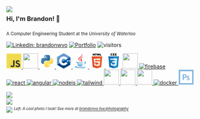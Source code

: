 <img align="left" src="https://github.com/brandon-vo/brandon-vo/assets/76707560/5d6babd0-7f9a-464b-8826-787ad6ef534d" width="400px">

### Hi, I'm Brandon! :camera_flash:
<sub>A Computer Engineering Student at the _University of Waterloo_</sub>

[![Linkedin: brandonwvo](https://img.shields.io/badge/-brandonwvo-blue?style=flat&logo=Linkedin&logoColor=white&link=https://www.linkedin.com/in/brandonwvo/)](https://www.linkedin.com/in/brandonwvo/) 
[![Portfolio](https://img.shields.io/badge/brandonvo.live-cadetblue?style=flat&logo=aboutdotme&logoColor=white&link=https%3A%2F%2Fwww.brandonvo.live%2F)](https://www.brandonvo.live/)
![visitors](https://visitor-badge.laobi.icu/badge?page_id=brandon-vo&left_color=SlateGray&right_color=SlateBlue)
<!-- [![GitHub brandon-vo](https://img.shields.io/github/followers/brandon-vo?label=follow&style=social)](https://github.com/brandon-vo) -->

<p align="left">
  <a href="https://developer.mozilla.org/en-US/docs/Web/JavaScript" target="_blank"> 
    <img src="https://raw.githubusercontent.com/devicons/devicon/master/icons/javascript/javascript-original.svg" alt="javascript" width="40" height="40"/> 
  </a>
  <a href="https://www.typescriptlang.org/" target="_blank"> 
    <img src="https://cdn.jsdelivr.net/gh/devicons/devicon/icons/typescript/typescript-original.svg" width="40" height="40"/>
  </a>
  <a href="https://www.python.org" target="_blank"> 
    <img src="https://raw.githubusercontent.com/devicons/devicon/master/icons/python/python-original.svg" alt="python" width="40" height="40"/> 
  </a> 
  <a href="https://www.w3schools.com/cpp/" target="_blank"> 
    <img src="https://raw.githubusercontent.com/devicons/devicon/master/icons/cplusplus/cplusplus-original.svg" alt="cplusplus" width="40" height="40"/> 
  </a> 
  <a href="https://www.java.com" target="_blank"> 
    <img src="https://raw.githubusercontent.com/devicons/devicon/master/icons/java/java-original.svg" alt="java" width="40" height="40"/> 
  </a> 
  <a href="https://www.w3.org/html/" target="_blank"> 
    <img src="https://raw.githubusercontent.com/devicons/devicon/master/icons/html5/html5-original-wordmark.svg" alt="html5" width="40" height="40"/> 
  </a>
  <a href="https://www.w3schools.com/css/" target="_blank"> 
    <img src="https://raw.githubusercontent.com/devicons/devicon/master/icons/css3/css3-original-wordmark.svg" alt="css3" width="40" height="40"/> 
  </a>
  <a href="https://www.mongodb.com/" target="_blank"> 
    <img src="https://cdn.jsdelivr.net/gh/devicons/devicon/icons/mongodb/mongodb-original.svg" width="40" height="40"/>
  </a> 
  <a href="https://firebase.google.com/" target="_blank"> 
    <img src="https://www.vectorlogo.zone/logos/firebase/firebase-icon.svg" alt="firebase" width="40" height="40"/> 
  </a> 
  <br>
  <a href="https://reactjs.org/" target="_blank"> 
    <img src="https://reactnative.dev/img/header_logo.svg" alt="react" width="40" height="40"/> 
  </a> 
  <a href="https://angular.io/" target="_blank">
      <img src="https://cdn.jsdelivr.net/gh/devicons/devicon/icons/angularjs/angularjs-original.svg" alt="angular" width="40" height="40"/>
  </a>
  <a href="https://nodejs.org" target="_blank"> 
    <img src="https://cdn.jsdelivr.net/gh/devicons/devicon/icons/nodejs/nodejs-original.svg" alt="nodejs" width="40" height="40"/>
  </a> 
  <a href="https://tailwindcss.com/" target="_blank"> 
    <img src="https://www.vectorlogo.zone/logos/tailwindcss/tailwindcss-icon.svg" alt="tailwind" width="40" height="40"/> 
  </a>
  <a href="https://getbootstrap.com/" target="_blank">
    <img src="https://cdn.jsdelivr.net/gh/devicons/devicon/icons/bootstrap/bootstrap-original.svg" width="40" height="40"/>
  </a>
  <a href="https://aws.amazon.com/" target="_blank">
    <img src="https://static-00.iconduck.com/assets.00/aws-icon-512x512-hniukvcn.png" width="40" height="40"/>
  </a>
  <a href="https://www.terraform.io/" target="_blank">
    <img src="https://static-00.iconduck.com/assets.00/file-type-terraform-icon-1821x2048-mbxeegff.png" width="40" height="40"/>
  </a>
  <a href="https://www.docker.com/" target="_blank"> 
    <img src="https://cdn.jsdelivr.net/gh/devicons/devicon/icons/docker/docker-original.svg" alt="docker" width="40" height="40"/> 
  </a> 
  <a href="https://www.photoshop.com/en" target="_blank"> 
    <img src="https://raw.githubusercontent.com/devicons/devicon/master/icons/photoshop/photoshop-line.svg" alt="photoshop" width="40" height="40"/> 
  </a> 
</p>
<a href="https://github.com/brandon-vo/valorant-stats" target="_blank">
  <img align="center" src="https://github-readme-stats.vercel.app/api/pin/?username=brandon-vo&repo=valorant-stats&theme=gotham"/>
</a>
<br>
<a href="https://github.com/brandon-vo/globe-chat" target="_blank">
  <img align="center" src="https://github-readme-stats.vercel.app/api/pin/?username=brandon-vo&repo=globe-chat&theme=gotham"/>
</a>
<br>
<img align="center" src="https://github-readme-stats.vercel.app/api/top-langs/?username=brandon-vo&layout=compact&theme=gotham&langs_count=6&custom_title=top-languages&card_width=400"/>
<sup><sub><em>Left: A cool photo I took! See more at <a href="https://www.brandonvo.live/photography" target="_blank">brandonvo.live/photography</a></em></sub></sup>

<!-- old readme
<p align="center">
    <img src="https://visitor-badge.laobi.icu/badge?page_id=brandon-vo"/>
    <img src="https://media.giphy.com/media/hvRJCLFzcasrR4ia7z/giphy.gif" width="22px"> 
<img src ="https://user-images.githubusercontent.com/76707560/125880982-d6084f46-01dc-4411-a778-7dd34fca3dbc.jpg">

<h4 align="center"></h4>
<p align="center">
  <a href="https://developer.mozilla.org/en-US/docs/Web/JavaScript" target="_blank"> 
    <img src="https://raw.githubusercontent.com/devicons/devicon/master/icons/javascript/javascript-original.svg" alt="javascript" width="40" height="40"/> 
  </a>
  <a href="https://www.typescriptlang.org/" target="_blank"> 
    <img src="https://cdn.jsdelivr.net/gh/devicons/devicon/icons/typescript/typescript-original.svg" width="40" height="40"/>
  </a>
  <a href="https://www.python.org" target="_blank"> 
    <img src="https://raw.githubusercontent.com/devicons/devicon/master/icons/python/python-original.svg" alt="python" width="40" height="40"/> 
  </a> 
  <a href="https://www.w3schools.com/cpp/" target="_blank"> 
    <img src="https://raw.githubusercontent.com/devicons/devicon/master/icons/cplusplus/cplusplus-original.svg" alt="cplusplus" width="40" height="40"/> 
  </a> 
  <a href="https://www.java.com" target="_blank"> 
    <img src="https://raw.githubusercontent.com/devicons/devicon/master/icons/java/java-original.svg" alt="java" width="40" height="40"/> 
  </a> 
  <a href="https://www.w3.org/html/" target="_blank"> 
    <img src="https://raw.githubusercontent.com/devicons/devicon/master/icons/html5/html5-original-wordmark.svg" alt="html5" width="40" height="40"/> 
  </a>
  <a href="https://www.w3schools.com/css/" target="_blank"> 
    <img src="https://raw.githubusercontent.com/devicons/devicon/master/icons/css3/css3-original-wordmark.svg" alt="css3" width="40" height="40"/> 
  </a>
  <a href="https://www.mongodb.com/" target="_blank"> 
    <img src="https://cdn.jsdelivr.net/gh/devicons/devicon/icons/mongodb/mongodb-original.svg" width="40" height="40"/>
  </a> 
  <a href="https://firebase.google.com/" target="_blank"> 
    <img src="https://www.vectorlogo.zone/logos/firebase/firebase-icon.svg" alt="firebase" width="40" height="40"/> 
  </a> 
  <a href="https://nodejs.org" target="_blank"> 
    <img src="https://cdn.jsdelivr.net/gh/devicons/devicon/icons/nodejs/nodejs-original.svg" width="40" height="40"/>
  </a> 
  <a href="https://reactjs.org/" target="_blank"> 
    <img src="https://reactnative.dev/img/header_logo.svg" alt="react" width="40" height="40"/> 
  </a> 
  <a href="https://tailwindcss.com/" target="_blank"> 
    <img src="https://www.vectorlogo.zone/logos/tailwindcss/tailwindcss-icon.svg" alt="tailwind" width="40" height="40"/> 
  </a>
  <a href="https://getbootstrap.com/" target="_blank">
    <img src="https://cdn.jsdelivr.net/gh/devicons/devicon/icons/bootstrap/bootstrap-original.svg" width="40" height="40"/>
  </a>
  <a href="https://www.terraform.io/" target="_blank">
    <img src="https://static-00.iconduck.com/assets.00/file-type-terraform-icon-1821x2048-mbxeegff.png" width="40" height="40"/>
  </a>
  <a href="https://aws.amazon.com/" target="_blank">
    <img src="https://static-00.iconduck.com/assets.00/aws-icon-512x512-hniukvcn.png" width="40" height="40"/>
  </a>
  <a href="https://git-scm.com/" target="_blank">
    <img src="https://git-scm.com/images/logos/downloads/Git-Icon-1788C.png" alt="git" width="40" height="40"/>
  </a>
  <a href="https://www.photoshop.com/en" target="_blank"> 
    <img src="https://raw.githubusercontent.com/devicons/devicon/master/icons/photoshop/photoshop-line.svg" alt="photoshop" width="40" height="40"/> 
  </a> 
  <a href="https://www.adobe.com/in/products/illustrator.html" target="_blank"> 
    <img src="https://www.vectorlogo.zone/logos/adobe_illustrator/adobe_illustrator-icon.svg" alt="illustrator" width="40" height="40"/> 
  </a> 
</p>
-->

<!-- 
---
   
<p align="center">      
<a href="https://github.com/brandon-vo/valorant-stats">
  <img align="center" src="https://github-readme-stats.vercel.app/api/pin/?username=brandon-vo&repo=valorant-stats&theme=gotham"/>
</a>
  &nbsp;
<a href="https://github.com/brandon-vo/globe-chat">
  <img align="center" src="https://github-readme-stats.vercel.app/api/pin/?username=brandon-vo&repo=globe-chat&theme=gotham"/>
</a>

</p>

<p align="center">
  <img align="center" src="https://github-readme-stats.vercel.app/api/top-langs/?username=brandon-vo&layout=compact&theme=gotham&langs_count=6&custom_title=top-languages&card_width=350"/>
  &nbsp;
  <img align="center" src="https://github-readme-stats.vercel.app/api?username=brandon-vo&theme=gotham&custom_title=my-github-stats&hide=issues"/>
</p>
-->

<!-- 
Credit to visitor-badge and github-readme-stats for these widgets!
https://github.com/jwenjian/visitor-badge
https://github.com/anuraghazra/github-readme-stats
-->
